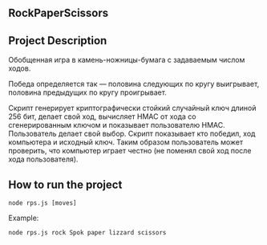 ## RockPaperScissors

## Project Description
Обобщенная игра в камень-ножницы-бумага с задаваемым числом ходов.

Победа определяется так — половина следующих по кругу выигрывает, половина предыдущих по кругу проигрывает.

Скрипт генерирует криптографически стойкий случайный ключ длиной 256 бит, делает свой ход, вычисляет HMAC от хода со сгенерированным ключом и показывает пользователю HMAC.
Пользователь делает свой выбор. Скрипт показывает кто победил, ход компьютера и исходный ключ. Таким образом пользователь может проверить, что компьютер играет честно (не поменял свой ход после хода пользователя).

## How to run the project
```
node rps.js [moves]
```

Example:
```
node rps.js rock Spok paper lizzard scissors
```

